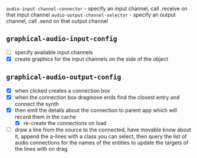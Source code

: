 `audio-input-channel-connector` - specify an input channel, call .receive on that input channel
`audio-output-channel-selector` - specify an output channel, call .send on that output channel

##


## `graphical-audio-input-config`
* [ ] specify available input channels
* [x] create graphics for the input channels on the side of the object

## `graphical-audio-output-config`
* [x] when clicked creates a connection box
* [x] when the connection box dragmove ends find the closest entry and connect the synth
* [x] then emit the details about the connection to parent app which will record them in the cache
  * [x] re-create the connections on load
* [ ] draw a line from the source to the connected, have movable know about it, append the a-lines with a class you can select, then query the list of audio connections for the names of the entities to update the targets of the lines with on drag
